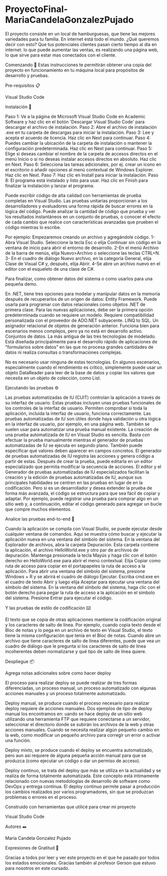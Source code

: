 # ProyectoFinal-MariaCandelaGonzalezPujado

El proyecto consiste en un local de hamburguesas, que tiene las mejores variedades para tu familia. En internet está todo el mundo. ¿Qué queremos decir con esto? Que tus potenciales clientes pasan cierto tiempo al día en internet. lo que puede aumentar las ventas, es realizando una página web, lo que sirve para estar mas conectados con el cliente.

Comenzando 🚀 Estas instrucciones te permitirán obtener una copia del proyecto en funcionamiento en tu máquina local para propósitos de desarrollo y pruebas.

Pre-requisitos 📋

Visual Studio Code

Instalación 🔧

Paso 1: Ve a la página de Microsoft Visual Studio Code en Academic Software y haz clic en el botón 'Descargar Visual Studio Code' para descargar el archivo de instalación. Paso 2: Abre el archivo de instalación .exe en tu carpeta de descargas para iniciar la instalación. Paso 3: Lee y acepta el acuerdo de licencia. Haz clic en Next para continuar. Paso 4: Puedes cambiar la ubicación de la carpeta de instalación o mantener la configuración predeterminada. Haz clic en Next para continuar. Paso 5: Elige si deseas cambiar el nombre de la carpeta de accesos directos en el menú Inicio o si no deseas instalar accesos directos en absoluto. Haz clic en Next. Paso 6: Selecciona las tareas adicionales, por ej. crear un icono en el escritorio o añadir opciones al menú contextual de Windows Explorer. Haz clic en Next. Paso 7: Haz clic en Install para iniciar la instalación. Paso 8: El programa está instalado y listo para usar. Haz clic en Finish para finalizar la instalación y lanzar el programa.

Puede escribir código de alta calidad con herramientas de prueba completas en Visual Studio. Las pruebas unitarias proporcionan a los desarrolladores y evaluadores una forma rápida de buscar errores en la lógica del código. Puede analizar la cantidad de código que prueba y ver los resultados instantáneos en un conjunto de pruebas, o conocer el efecto de cada cambio que realice con características avanzadas que prueben el código mientras lo escribe.

Por ejemplo: Empezaremos creando un archivo y agregándole código. 1-Abra Visual Studio. Seleccione la tecla Esc o elija Continuar sin código en la ventana de inicio para abrir el entorno de desarrollo. 2-En el menú Archivo de la barra de menús, elija Nuevo>Archivo o seleccione las teclas CTRL+N. 3- En el cuadro de diálogo Nuevo archivo, en la categoría General, elija Clase de Visual C# y, después, elija Abrir. 4-Se abre un archivo nuevo en el editor con el esqueleto de una clase de C#.

Para finalizar, como obtener datos del sistema o como usarlos para una pequeña demo.

En .NET, tiene tres opciones para modelar y manipular datos en la memoria después de recuperarlos de un origen de datos: Entity Framework. Puede usarla para programar con datos relacionales como objetos .NET de primera clase. Para las nuevas aplicaciones, debe ser la primera opción predeterminada cuando se requiere un modelo. Requiere compatibilidad personalizada con el proveedor de ADO.NET subyacente. LINQ to SQL. Un asignador relacional de objetos de generación anterior. Funciona bien para escenarios menos complejos, pero ya no está en desarrollo activo. Conjuntos de datos. La más antigua de las tres tecnologías de modelado. Está diseñada principalmente para el desarrollo rápido de aplicaciones de "formularios sobre datos" en las que no procesa grandes cantidades de datos ni realiza consultas o transformaciones complejas.

No es necesario usar ninguna de estas tecnologías. En algunos escenarios, especialmente cuando el rendimiento es crítico, simplemente puede usar un objeto DataReader para leer de la base de datos y copiar los valores que necesita en un objeto de colección, como List.

Ejecutando las pruebas ⚙️

Las pruebas automatizadas de IU (CUIT) controlan la aplicación a través de su interfaz de usuario. Estas pruebas incluyen unas pruebas funcionales de los controles de la interfaz de usuario. Permiten comprobar si toda la aplicación, incluida la interfaz de usuario, funciona correctamente. Las pruebas automatizadas de IU son útiles donde haya validación u otra lógica en la interfaz de usuario, por ejemplo, en una página web. También se suelen usar para automatizar una prueba manual existente. La creación de una prueba automatizada de IU en Visual Studio es sencilla. Basta con efectuar la prueba manualmente mientras el generador de pruebas automatizadas de IU se ejecuta en segundo plano. También puede especificar qué valores deben aparecer en campos concretos. El generador de pruebas automatizadas de IU registra las acciones y genera código a partir de estas. Después de crear la prueba, puede editarla en un editor especializado que permita modificar la secuencia de acciones. El editor y el Generador de pruebas automatizadas de IU especializados facilitan la creación y la edición de pruebas automatizadas de IU, aunque sus principales habilidades se centren en las pruebas en lugar de en la codificación. Pero si es un desarrollador y desea extender la prueba de forma más avanzada, el código se estructura para que sea fácil de copiar y adaptar. Por ejemplo, puede registrar una prueba para comprar algo en un sitio web y, a continuación, editar el código generado para agregar un bucle que compre muchos elementos.

Analice las pruebas end-to-end 🔩

Cuando la aplicación se compila con Visual Studio, se puede ejecutar desde cualquier ventana de comandos. Aquí se muestra cómo buscar y ejecutar la aplicación nueva en una ventana del símbolo del sistema. En la ventana del Explorador de archivos, abra la carpeta Depuración. Esta carpeta contiene la aplicación, el archivo HelloWorld.exe y otro par de archivos de depuración. Mantenga presionada la tecla Mayús y haga clic con el botón derecho en HelloWorld.exe para abrir el menú contextual. Elija Copiar como ruta de acceso para copiar en el portapapeles la ruta de acceso a la aplicación. Para abrir una ventana del símbolo del sistema, presione Windows + R y se abrirá el cuadro de diálogo Ejecutar. Escriba cmd.exe en el cuadro de texto Abrir y luego elija Aceptar para ejecutar una ventana del símbolo del sistema. En la ventana del símbolo del sistema, haga clic con el botón derecho para pegar la ruta de acceso a la aplicación en el símbolo del sistema. Presione Entrar para ejecutar el código.

Y las pruebas de estilo de codificación ⌨️

El texto que se copia de otras aplicaciones mantiene la codificación original y los caracteres de salto de línea. Por ejemplo, cuando copia texto desde el Bloc de notas y lo pega en un archivo de texto en Visual Studio, el texto tiene la misma configuración que tenía en el Bloc de notas. Cuando abre un archivo que tiene caracteres de salto de línea diferentes, puede que vea un cuadro de diálogo que le pregunta si los caracteres de salto de línea incoherentes deben normalizarse y qué tipo de salto de línea quiere.

Despliegue 📦

Agrega notas adicionales sobre como hacer deploy

El proceso para realizar deploy se puede realizar de tres formas diferenciadas, un proceso manual, un proceso automatizado con algunas acciones manuales y un proceso totalmente automatizado.

Deploy manual, se produce cuando el proceso necesario para realizar deploy requiere de acciones manuales. Dos ejemplos de tipo de deploy manual los encontramos en: uando se hace deploy de un sitio web utilizando una herramienta FTP que requiere conectarse a un servidor, seleccionar el directorio donde se subirán los archivos de la web y otras acciones manuales. Cuando se necesita realizar algún pequeño cambio en la web, como modificar un pequeño archivo para corregir un error o activar una función.

Deploy mixto, se produce cuando el deploy se encuentra automatizado, pero aun así requiere de alguna pequeña acción manual para que se produzca (como ejecutar un código o dar un permiso de acceso).

Deploy continuo, se trata del deploy que más se utiliza en la actualidad y se realiza de forma totalmente automatizada. Este concepto está íntimamente relacionado con nuevas metodologías de desarrollo de software como DevOps y entrega continua. El deploy continuo permite pasar a producción los cambios realizados por varios programadores, sin que se produzcan problemas o errores en el proceso.

Construido con herramientas que utilicé para crear mi proyecto

Visual Studio Code

Autores ✒️

María Candela Gonzalez Pujado

Expresiones de Gratitud 🎁 

Gracias a todos por leer y ver este proyecto en el que he pasado por todos los estados emocionales. Gracias también al profesor Gerson que estuvo para nosotros en este cursado.
